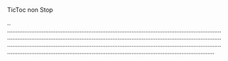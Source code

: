 TicToc non Stop

..
............................................................................................................................................................................................................................................................................................................................................................................................................................................................................................................